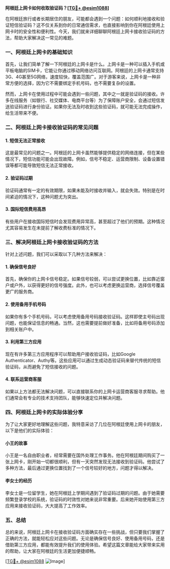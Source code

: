 **阿根廷上网卡如何收取验证码？[[TG💪+ @esim1088](https://t.me/s/esim1088)]**

在阿根廷旅行或者长期居住的朋友，可能都会遇到一个问题：如何顺利地接收和验证短信验证码？这不仅关系到你的日常通信需求，也直接影响到你在阿根廷使用上网卡时的安全性和便利性。今天，我们就来详细聊聊阿根廷上网卡接收验证码的方法，帮助大家解决这一常见的难题。

### 一、阿根廷上网卡的基础知识

首先，让我们简单了解一下阿根廷的上网卡是什么。上网卡是一种可以插入手机或平板电脑的SIM卡，它能让你通过移动网络访问互联网。阿根廷的上网卡通常支持3G、4G甚至5G网络，速度较快，覆盖范围广。对于游客来说，上网卡是一种非常方便的选择，因为它不需要绑定手机号码，也不需要复杂的设置。

然而，上网卡在使用过程中可能会遇到一些问题，其中之一就是验证码的接收。许多在线服务（如银行、社交媒体、电商平台等）为了保障账户安全，会通过短信发送验证码进行身份验证。如果你无法及时收到这些验证码，就可能无法完成操作，给生活带来不便。

### 二、阿根廷上网卡接收验证码的常见问题

#### 1. 短信无法正常接收
这是最常见的问题之一。阿根廷的上网卡虽然能够提供稳定的网络连接，但在某些情况下，短信功能可能会出现故障。例如，信号不稳定、运营商限制、设备设置错误等都可能导致短信无法正常接收。

#### 2. 验证码过期
验证码通常有一定的有效期限，如果未能及时接收并输入，就会失效。特别是在时间紧迫的情况下，这种问题尤为突出。

#### 3. 国际短信费用高昂
有些用户在接收国际短信时会发现费用异常高，甚至超过了他们的预期。这种情况尤其容易发生在未提前了解收费标准的情况下。

### 三、解决阿根廷上网卡接收验证码的方法

针对上述问题，我们可以采取以下几种方法来解决：

#### 1. 确保信号良好
首先，确保你的上网卡信号稳定。如果信号较弱，可以尝试更换位置，比如靠近窗户或户外，以获得更好的信号强度。此外，也可以考虑更换运营商，选择信号覆盖更广的服务商。

#### 2. 使用备用手机号码
如果你有多个手机号码，可以考虑使用备用号码接收验证码。这样即使主号码出现问题，也能保证信息的畅通。当然，这也需要提前做好准备，比如将备用号码添加到相关账户中。

#### 3. 利用第三方应用
现在有许多第三方应用程序可以帮助用户接收验证码，比如Google Authenticator、Authy等。这些应用可以通过生成动态验证码来替代传统的短信验证码，从而避免了短信接收的问题。

#### 4. 联系运营商客服
如果以上方法都无法解决问题，可以直接联系你的上网卡运营商客服寻求帮助。他们通常会有专业的技术支持团队，能够快速定位并解决问题。

### 四、阿根廷上网卡的实际体验分享

为了让大家更好地理解这些问题，我特意采访了几位在阿根廷使用上网卡的朋友，以下是他们的实际体验：

#### 小王的故事
小王是一名自由职业者，经常需要在国外处理工作事务。他在阿根廷期间购买了一张上网卡，刚开始一切都很顺利，但有一天突然发现无法接收到验证码。他尝试了多种方法，最后通过更换位置找到了一个信号较好的地方，问题才得以解决。

#### 李女士的经历
李女士是一位留学生，她在阿根廷上学期间遇到了验证码过期的问题。由于她需要频繁登录学校的系统，验证码的时效性对她来说非常重要。后来她开始使用第三方应用来接收验证码，大大提高了工作效率。

### 五、总结

总的来说，阿根廷上网卡在接收验证码方面确实存在一些挑战，但只要我们掌握了正确的方法，就能轻松应对这些问题。无论是确保信号良好、使用备用号码，还是借助第三方应用，都能有效提升我们的使用体验。希望这篇文章能给大家带来实用的帮助，让大家在阿根廷的生活更加便捷顺畅。

[[TG💪+ @esim1088](https://t.me/s/esim1088) ![Image](https://i.postimg.cc/4NQfJmqS/Snipaste-2025-05-13-00-14-12.png)]